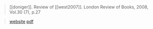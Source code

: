 > [[doniger]]. Review of [[west2007]]. London Review of Books, 2008, Vol.30 (7), p.27

> [website](https://www.lrb.co.uk/the-paper/v30/n07/wendy-doniger/the-land-east-of-the-asterisk)
> [pdf](a/doniger2008.pdf)
